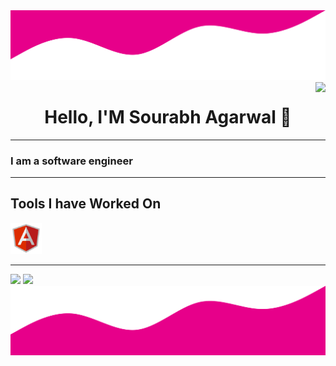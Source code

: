 <html>
<head>
</head>
<body>
<img src="wave_up.svg"/>

<img src="https://komarev.com/ghpvc/?username=sourabhagarwal07&color=dc143c" align="right" height="20px"/>


<h1 align="center">Hello, I'M Sourabh Agarwal 👋</h1>

<hr>

<p><h3>I am a software engineer </h3></p>

<hr>

<p><h2>Tools I have Worked On</h2></p>
<img src="angular.svg" height="50px" width="50px"/>

<hr>

<img src="https://github-readme-stats.vercel.app/api?username=sourabhagarwal07&show_icons=true&theme=radical"/>
<img src="https://github-readme-stats.vercel.app/api/top-langs/?username=sourabhagarwal07&langs_count=8&show_icons=true&theme=radical&layout=compact"/>

<img src="wave_down.svg"/>
</body>
</html>
